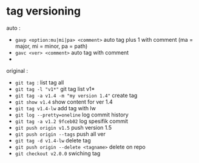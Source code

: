 # tag versioning
auto :
- `gavp <option:mu|mi|pa> <comment>` auto tag plus 1 with comment (ma = major, mi = minor, pa = path)
- `gavc <ver> <comment>` auto tag with comment
-
original :
- `git tag `: list tag all
- `git tag -l "v1*"` git tag list v1*
- `git tag -a v1.4 -m "my version 1.4"` create tag
- `git show v1.4` show content for ver 1.4
- `git tag v1.4-lw` add tag with lw
- `git log --pretty=oneline` log commit history
- `git tag -a v1.2 9fceb02` log spesifik commit
- `git push origin v1.5` push version 1.5
- `git push origin --tags` push all ver
- `git tag -d v1.4-lw` delete tag
- `git push origin --delete <tagname>` delete on repo
- `git checkout v2.0.0` swiching tag
